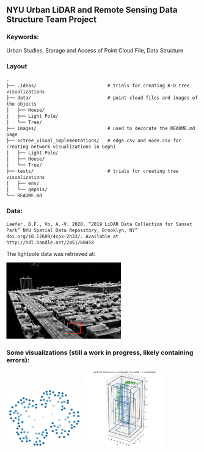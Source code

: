 ## NYU Urban LiDAR and Remote Sensing Data Structure Team Project

### Keywords: 

Urban Studies, Storage and Access of Point Cloud File, Data Structure

### Layout
```
.
├── .ideas/                          # trials for creating K-D tree visualizations
├── data/                            # point cloud files and images of the objects
│   ├── House/
│   ├── Light Pole/
│   └── Tree/
├── images/                          # used to decorate the README.md page
├── octree_visual_implementations/   # edge.csv and node.csv for creating network visualizations in Gephi
│   ├── Light Pole/
│   ├── House/
│   └── Tree/
├── tests/                           # trials for creating tree visualizations
│   ├── env/
│   └── gephis/
└── README.md
```

### Data:
```
Laefer, D.F., Vo, A.-V. 2020. “2019 LiDAR Data Collection for Sunset Park” NYU Spatial Data Repository, Brooklyn, NY” doi.org/10.17609/4cpx-2h33/. Available at http://hdl.handle.net/2451/60458
```
The lightpole data was retrieved at:

<img src="images/lightpole.png" width="300" height="200">

### Some visualizations (still a work in progress, likely containing errors):

<img src="images/incomplete_kdtree_visual.png" width="200" height="150">
<img src="images/incomplete_r-tree_visual.png" width="210" height="200">